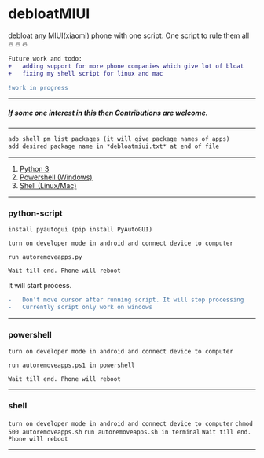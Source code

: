
# debloatMIUI
debloat any MIUI(xiaomi) phone with one script. One script to rule them all :fire:	:fire:	:fire:	
```diff
Future work and todo:
+	adding support for more phone companies which give lot of bloat
+	fixing my shell script for linux and mac
```
```diff
!work in progress
```
---
##### If some one interest in  this then Contributions are welcome.
---
```diff
adb shell pm list packages (it will give package names of apps)
add desired package name in *debloatmiui.txt* at end of file
```
---
1. [Python 3](#python-script)
2. [Powershell (Windows)](#powershell)
3. [Shell (Linux/Mac)](#shell)
---
### python-script
```install pyautogui (pip install PyAutoGUI)```

```turn on developer mode in android and connect device to computer```

```run autoremoveapps.py```

```Wait till end. Phone will reboot```

It will start process. 
```diff
-	Don't move cursor after running script. It will stop processing
-	Currently script only work on windows
```
---
### powershell
```turn on developer mode in android and connect device to computer```

```run autoremoveapps.ps1 in powershell```

```Wait till end. Phone will reboot```

---
### shell
```turn on developer mode in android and connect device to computer```
```chmod 500 autoremoveapps.sh```
```run autoremoveapps.sh in terminal```
```Wait till end. Phone will reboot```

---
